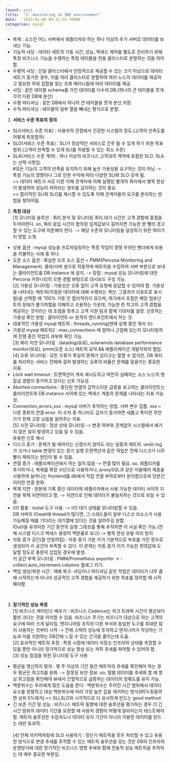```yaml
---
layout: post
title:  "2. monitoring in SRE environment"
date:   2023-01-06 09:11:54 +0900
categories: mysql
---
```

* 복제 : 소스인 어느 서버에서 레플리카라 하는 하나 이상의 추가 서버로 데이터를 보내는 기능.  
* 기능적 샤딩 : 데이터 세트의 가동 시간, 성능, 액세스 제어를 별도로 관리하기 위해 특정 비즈니스 기능을 수행하는 특정 테이블을 전용 클러스터로 분할하는 것을 의미함.
* 수평적 샤딩 : 단일 클러스터에서 안정적으로 제공할 수 있는 크기 이상으로 데이터 세트가 증가한 경우, 이를 여러 클러스터로 분할하여 여러 노드의 데이터를 제공하고 필요한 하위 집합을 찾는 조회 메터니즘에 따라 데이터를 제공.  
* 샤딩 : 같은 테이블 schema를 가진 데이터를 다수의 DB.(하나의 큰 테이블을 쪼개 각각 다른 DB에 분산)
* 수평 파티셔닝 : 같은 DB에서 하나의 큰 테이블을 쪼개 분산,저장.
* 수직 파티셔닝 : 테이블의 일부 열을 빼내는 형식으로 분할.
1. **서비스 수준 목표의 정의** 
- SLI(서비스 수준 지표) : 사용자의 관점에서 건강한 시스템의 정도.(고객의 만족도를 어떻게 측정할까)
- SLO(서비스 수준 목표) : SLI가 정상적인 서비스로 간주 될 수 있게 하기 위한 목표 범위.(고객이 만족할 수 있게 SLI를 허용할 수 있는 최소 수준)
- SLA(서비스 수준 계약) : 하나 이상의 비즈니스 고객과의 계약에 포함된 SLO. SLA는 선택 사항임.  
#모든 기능이 고객의 만족을 유지하기 위해 높은 가용성을 요구하는 것이 아님 -> 특정 기능의 영향이나 그로 인한 수익에 따라 다양한 SLI와 SLO 갖게 됨. <br/>=> 데이터 세트가 서로 다른 이해 관계자에 의해 실행된 별개의 쿼리에서 병목 현상이 발생하여 성능이 저하되는 경우를 감지하는 것이 중요.<br/> => 합리적인 SLI와 SLO를 제시할 수 있도록 이해 관계자들의 요구를 분리하는 방법을 찾아야됨.  
    
2. **측정 대상**  
[1] 모니터링 솔루션 : 쿼리 분석 및 모니터링 쿼리 대기 시간은 고객 경험에 중점을 두어야한다. so, 쿼리 응답 시간이 합의된 임계값보다 길어지면 가능한 한 빨리 경고할 수 있는 도구에 의존해야 한다.  -> 해당 수준의 모니터링을 달성하기 위한 여러가지 방법 소개.
 - 상용 옵션 : mysql 성능을 프로파일링하는 특정 작업이 경쟁 우위인 벤더에게 비용을 지불하는 사례 중 하나.
 - 오픈 소스 옵션 : 확실한 오프 소스 옵션 = PMM(Percona Monitoring and Management). 클라/서버 쌍으로 작동하며 매트릭을 수집하여 서버 부분으로 보내는 클라이언트를 DB instance 에 설치. -> 장점 : mysql 성능 모니터링에 대한 Percona 커뮤니티의 오랜 경험 바탕으로 대시보드 구성 가능.<br/>
[2] 가용성 모니터링 : 가용성은 오류 없이 고객 요청에 응답할 수 있어야 함. 가용성을 나타내는 메트릭(저장된 데이터에 대해 수행되는 계산. 그결과가 리포트로 표시됨)을 선택할 때 '100% 가동'은 합리적이지 않으며, 여기에서 초점은 해당 컴포넌트의 장애가 불가피함을 이해하고 수용하는 가운데, 가능한 한 최고의 고객 경험을 제공하는 것이라는 데 초점을 맞추고 고객 지원 팀과 함께 기대치를 설정. 선호하는 가용성 확인 방법 : 클라이언트 or 원격의 엔드포인트에서 하는 것. 
 - 대표적인 가용성 mysql 메트릭 : threads_running(현재 실행 중인 쿼리 수)
 - 가용성 mysql 매트릭2 : max_connections 에 얼마나 근접해 있는지 모니터링하여 진행 중인 작업의 과부화 확인 가능. <br/>
[3] 쿼리 지연 모니터링 : datadog(유료), solarwinds database performance monitor(유료), pmm(오픈 소스) 매트릭 요약 && 애플리케이션 개발자와의 협업. <br/>
[4] 오류 모니터링 : 모든 오류가 확실히 문제가 있다고는 말할 수 없지만, DB 쿼리를 처리하는 서비스 전체에 걸쳐 발생하는 오류의 비율은 문제를 일을키는 중요한 지표. 
 - Lock wait timeout : 트랜잭션이 계속 재시도하고 여전히 실패하는 소스 노드의 행 잠금 경합이 증가하고 있다는 신호 가능성.
 - Aborted connections : 중단된 연결의 갑작스러운 급증을 보고하는 클라이언트는 클라이언트와 DB instance 사이에 있는 액세스 계층의 문제를 나타내는 지표 가능성.
 - Connection_errors_xxx : mysql 서버가 추적하는 방법. 서버 변수 집합. xxx = 다른 종류의 연결 error. 이 수치 중 하나라도 갑자기 증가하면 새롭고 특이한 무언가가 현재 고장 났음을 알려주는 지표.<br/>
[5] 사전 모니터링 : 정상 상태 모니터링 -> 변경 여부와 관계없이 시스템에서 예기치 않은 일이 발생하고 있음 알 수 있음.<br/>
유용한 신호 예시
 - 디스크 증가 : 문제가 될 때까지는 신경쓰지 않아도 되는 일종의 메트릭. undo log가 크거나 table 변경이 있는 장기 실행 트랜잭션과 같은 작업은 전체 디스크가 너무 빨리 채워지는 원인이 될 수 있음.
 - 연결 증가 : 애플리케이션에서 하는 일이 많음 -> 연결 많이 필요. so, 레플리카를 추가하거나, 복제를 확장 수단으로 사용하거나, proxySQL과 같은 미들웨어 계층을 사용하여 늘어나는 frontend를 db에서 직접 연결 부하로부터 분리함으로써 당분간 이러한 연결 완화. 
 - 복제 지연 : 원본에 기록 중인 데이터와 레플리카에서 사용 가능한 데이터 사이의 지연을 복제 지연이라고 함. -> 지연으로 인해 데이터가 불일치하는 것으로 보일 수 있음. 
 - I/O 활용 : iostat 도구 사용. -> I/O 대기 상태를 모니터링할 수 있음. <br/> DB 서버의 IOwait에 thread가 많다면, 그 스레드들이 일부 디스크 리소스가 사용 가능해질 때를 기다리는 대기열에 있다는 것을 알려주길 원함. <br/> IOutil을 유의미한 기간 동안의 실행 그래프를 통해 추적하면 이 사실 확인 가능.(전체 시스템 디스크 액세스 용량의 백분율로 보고) -> 병목 현상 유발 미리 방지
 - 자동 증가 공간(잘 안알려짐) : 자동 증가 기본 키가 기본적으로 부호를 가진 정수로 생성되어 키 공간이 부족할 수 있다. 이 문제는 자동 증가 키가 가능한 최댓값에 도달할 정도로 충분히 삽입된 경우에 발생. <br/>
 키 공간 부족 모니터링 : PMM/Prometheus exporter -> -collect.auto_increment.columns 플래그 키기.
 - 백업 생성/복원 시간 : 재해 복구. 샤딩이나 파티셔닝 같은 작업은 데이터가 너무 클 때 시작하는게 아니라 성공적인 고객 경험을 제공하기 위한 목표를 정의할 때 시작해야함.
<br/>

3. **장기적인 성능 측정**   
[1] 비즈니스 케이던스 배우기 : 비즈니스 Cadence는 피크 트래픽 시간이 평균보다 훨씬 크다는 것을 의미할 수 있음. 비즈니스 주기는 비즈니가 대상으로 하는 고객의 요구에 따라 크게 달라짐. 엔지니어링 조직의 다른 부서와 동일한 도구를 최대한 많이 사용하는 것부터 시작 -> 전체 스택의 성능에 투자하고 엔지니어가 작성하는 기능과 이를 지원하는 DB간에 느낄 수 있는 간극을 줄이는데 도움. <br/>
[2] 효과적인 메트릭 추정 : 특정 시점에 데이터 저장소 인프라의 상태를 측정할 수 있을 뿐만 아니라 정기적으로 성능 향상 또는 저하 추세를 파악할 수 있어야 함. <br/>
[3] 성능 점검을 위한 모니터링 도구 사용
 - 평균을 맹신하지 말자 : 몇 주 이상의 기간 동안 메트릭의 추세를 확인해야 하는 경우 평균은 최고치를 완화. -> 잘못된 보안 정보. so, 월별 데이터를 추세화 할 때 항상 최고점을 확인해야 뷰에서 간헐적으로 급증하는 데이터의 정확도를 유지 가능. 
 - 백분위수는 우리에게 많은 도움을 준다 : 백분위수는 주어진 시간 범위에서 데이터 요소를 정렬하고 대상 백분위수에 따라 가장 높은 값을 제거하는 방식(95%찾을려면 상위 5%제거).=> SLI,SLO와 시각적으로 더 유사하게 만드는 good method. 
 - 긴 보존 기간 및 성능 : 비즈니스 메트릭 동향에 대한 솔루션을 평가하는 경우 더 긴 시간 범위의 데이터 기간을 요청할 때 사용자 경험이 어떻게 달라지는지 테스트해야함. 메트릭 솔루션은 수집속도나 데이터 유지 기간이 아니라 가용한 데이터를 만드는 데만 효과적. <br/><br/>
[4] 전체 아키텍처링에 SLO 사용하기 : 장단기 메트릭을 모두 처리할 수 있고 유용한 방식으로 변경 추세를 추적할 수 있는 메트릭 솔루션을 갖는 것은 DB의 인프라의 운영방식에 대한 장기적인 비즈니스 영향 추세와 함께 전술적 성능 메트릭을 추적하는 데 매우 중요한 부분임.